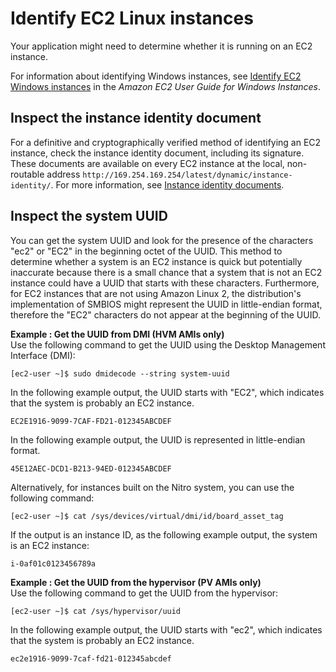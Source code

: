 # Identify EC2 Linux instances<a name="identify_ec2_instances"></a>

Your application might need to determine whether it is running on an EC2 instance\.

For information about identifying Windows instances, see [Identify EC2 Windows instances](https://docs.aws.amazon.com/AWSEC2/latest/WindowsGuide/identify_ec2_instances.html) in the *Amazon EC2 User Guide for Windows Instances*\.

## Inspect the instance identity document<a name="inspect-document"></a>

For a definitive and cryptographically verified method of identifying an EC2 instance, check the instance identity document, including its signature\. These documents are available on every EC2 instance at the local, non\-routable address `http://169.254.169.254/latest/dynamic/instance-identity/`\. For more information, see [Instance identity documents](instance-identity-documents.md)\.

## Inspect the system UUID<a name="inspect-uuid"></a>

You can get the system UUID and look for the presence of the characters "ec2" or "EC2" in the beginning octet of the UUID\. This method to determine whether a system is an EC2 instance is quick but potentially inaccurate because there is a small chance that a system that is not an EC2 instance could have a UUID that starts with these characters\. Furthermore, for EC2 instances that are not using Amazon Linux 2, the distribution's implementation of SMBIOS might represent the UUID in little\-endian format, therefore the "EC2" characters do not appear at the beginning of the UUID\.

**Example : Get the UUID from DMI \(HVM AMIs only\)**  
Use the following command to get the UUID using the Desktop Management Interface \(DMI\):  

```
[ec2-user ~]$ sudo dmidecode --string system-uuid
```
In the following example output, the UUID starts with "EC2", which indicates that the system is probably an EC2 instance\.  

```
EC2E1916-9099-7CAF-FD21-012345ABCDEF
```
In the following example output, the UUID is represented in little\-endian format\.  

```
45E12AEC-DCD1-B213-94ED-012345ABCDEF
```
Alternatively, for instances built on the Nitro system, you can use the following command:  

```
[ec2-user ~]$ cat /sys/devices/virtual/dmi/id/board_asset_tag
```
If the output is an instance ID, as the following example output, the system is an EC2 instance:  

```
i-0af01c0123456789a
```

**Example : Get the UUID from the hypervisor \(PV AMIs only\)**  
Use the following command to get the UUID from the hypervisor:  

```
[ec2-user ~]$ cat /sys/hypervisor/uuid
```
In the following example output, the UUID starts with "ec2", which indicates that the system is probably an EC2 instance\.  

```
ec2e1916-9099-7caf-fd21-012345abcdef
```